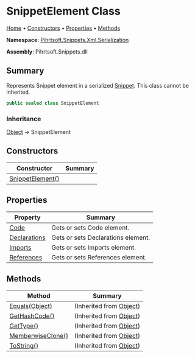 <a name="_top"></a>

# SnippetElement Class

[Home](../../../../../README.md#_top) &#x2022; [Constructors](#constructors) &#x2022; [Properties](#properties) &#x2022; [Methods](#methods)

**Namespace**: [Pihrtsoft.Snippets.Xml.Serialization](../README.md#_top)

**Assembly**: Pihrtsoft\.Snippets\.dll

## Summary

Represents Snippet element in a serialized [Snippet](../../../Snippet/README.md#_top)\. This class cannot be inherited\.

```csharp
public sealed class SnippetElement
```

### Inheritance

[Object](https://docs.microsoft.com/en-us/dotnet/api/system.object) &#x2192; SnippetElement

## Constructors

| Constructor | Summary |
| ----------- | ------- |
| [SnippetElement()](-ctor/README.md#_top) | |

## Properties

| Property | Summary |
| -------- | ------- |
| [Code](Code/README.md#_top) | Gets or sets Code element\. |
| [Declarations](Declarations/README.md#_top) | Gets or sets Declarations element\. |
| [Imports](Imports/README.md#_top) | Gets or sets Imports element\. |
| [References](References/README.md#_top) | Gets or sets References element\. |

## Methods

| Method | Summary |
| ------ | ------- |
| [Equals(Object)](https://docs.microsoft.com/en-us/dotnet/api/system.object.equals) |  \(Inherited from [Object](https://docs.microsoft.com/en-us/dotnet/api/system.object)\) |
| [GetHashCode()](https://docs.microsoft.com/en-us/dotnet/api/system.object.gethashcode) |  \(Inherited from [Object](https://docs.microsoft.com/en-us/dotnet/api/system.object)\) |
| [GetType()](https://docs.microsoft.com/en-us/dotnet/api/system.object.gettype) |  \(Inherited from [Object](https://docs.microsoft.com/en-us/dotnet/api/system.object)\) |
| [MemberwiseClone()](https://docs.microsoft.com/en-us/dotnet/api/system.object.memberwiseclone) |  \(Inherited from [Object](https://docs.microsoft.com/en-us/dotnet/api/system.object)\) |
| [ToString()](https://docs.microsoft.com/en-us/dotnet/api/system.object.tostring) |  \(Inherited from [Object](https://docs.microsoft.com/en-us/dotnet/api/system.object)\) |

